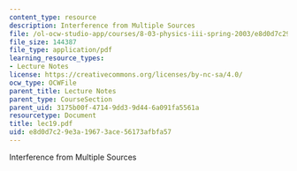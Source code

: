 ```yaml
---
content_type: resource
description: Interference from Multiple Sources
file: /ol-ocw-studio-app/courses/8-03-physics-iii-spring-2003/e8d0d7c29e3a19673ace56173afbfa57_lec19.pdf
file_size: 144387
file_type: application/pdf
learning_resource_types:
- Lecture Notes
license: https://creativecommons.org/licenses/by-nc-sa/4.0/
ocw_type: OCWFile
parent_title: Lecture Notes
parent_type: CourseSection
parent_uid: 3175b00f-4714-9dd3-9d44-6a091fa5561a
resourcetype: Document
title: lec19.pdf
uid: e8d0d7c2-9e3a-1967-3ace-56173afbfa57
---
```

Interference from Multiple Sources